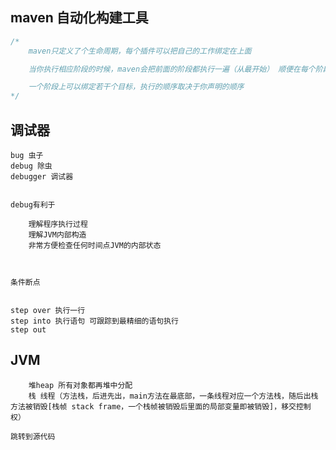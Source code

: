 
## maven 自动化构建工具

```java
/*
    maven只定义了个生命周期，每个插件可以把自己的工作绑定在上面

    当你执行相应阶段的时候，maven会把前面的阶段都执行一遍（从最开始） 顺便在每个阶段上执行相应的插件目标

    一个阶段上可以绑定若干个目标，执行的顺序取决于你声明的顺序
*/
```

## 调试器


    bug 虫子
    debug 除虫
    debugger 调试器


    debug有利于

        理解程序执行过程
        理解JVM内部构造
        非常方便检查任何时间点JVM的内部状态



    条件断点


    step over 执行一行
    step into 执行语句 可跟踪到最精细的语句执行
    step out




## JVM 

        堆heap 所有对象都再堆中分配
        栈 线程（方法栈，后进先出，main方法在最底部，一条线程对应一个方法栈，随后出栈 方法被销毁[栈帧 stack frame，一个栈帧被销毁后里面的局部变量即被销毁]，移交控制权）

    跳转到源代码

